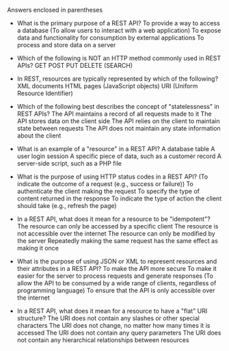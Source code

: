 Answers enclosed in parentheses

- What is the primary purpose of a REST API?
To provide a way to access a database
(To allow users to interact with a web application)
To expose data and functionality for consumption by external applications
To process and store data on a server

- Which of the following is NOT an HTTP method commonly used in REST APIs?
GET
POST
PUT
DELETE
(SEARCH)

- In REST, resources are typically represented by which of the following?
XML documents
HTML pages
(JavaScript objects)
URI (Uniform Resource Identifier)

- Which of the following best describes the concept of "statelessness" in REST APIs?
The API maintains a record of all requests made to it
The API stores data on the client side
The API relies on the client to maintain state between requests
The API does not maintain any state information about the client

- What is an example of a "resource" in a REST API?
A database table
A user login session
A specific piece of data, such as a customer record
A server-side script, such as a PHP file

- What is the purpose of using HTTP status codes in a REST API?
(To indicate the outcome of a request (e.g., success or failure))
To authenticate the client making the request
To specify the type of content returned in the response
To indicate the type of action the client should take (e.g., refresh the page)

- In a REST API, what does it mean for a resource to be "idempotent"?
The resource can only be accessed by a specific client
The resource is not accessible over the internet
The resource can only be modified by the server
Repeatedly making the same request has the same effect as making it once

- What is the purpose of using JSON or XML to represent resources and their attributes in a REST API?
To make the API more secure
To make it easier for the server to process requests and generate responses
(To allow the API to be consumed by a wide range of clients, regardless of programming language)
To ensure that the API is only accessible over the internet

- In a REST API, what does it mean for a resource to have a "flat" URI structure?
The URI does not contain any slashes or other special characters
The URI does not change, no matter how many times it is accessed
The URI does not contain any query parameters
The URI does not contain any hierarchical relationships between resources